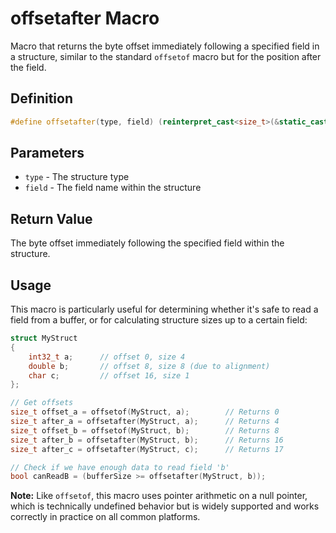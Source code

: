 # offsetafter Macro

Macro that returns the byte offset immediately following a specified field in a structure, similar to the standard `offsetof` macro but for the position after the field.

## Definition

```cpp
#define offsetafter(type, field) (reinterpret_cast<size_t>(&static_cast<type*>(nullptr)->field + 1))
```

## Parameters

- `type` - The structure type
- `field` - The field name within the structure

## Return Value

The byte offset immediately following the specified field within the structure.

## Usage

This macro is particularly useful for determining whether it's safe to read a field from a buffer, or for calculating structure sizes up to a certain field:

```cpp
struct MyStruct
{
    int32_t a;      // offset 0, size 4
    double b;       // offset 8, size 8 (due to alignment)
    char c;         // offset 16, size 1
};

// Get offsets
size_t offset_a = offsetof(MyStruct, a);        // Returns 0
size_t after_a = offsetafter(MyStruct, a);      // Returns 4
size_t offset_b = offsetof(MyStruct, b);        // Returns 8
size_t after_b = offsetafter(MyStruct, b);      // Returns 16
size_t after_c = offsetafter(MyStruct, c);      // Returns 17

// Check if we have enough data to read field 'b'
bool canReadB = (bufferSize >= offsetafter(MyStruct, b));
```

**Note:** Like `offsetof`, this macro uses pointer arithmetic on a null pointer, which is technically undefined behavior but is widely supported and works correctly in practice on all common platforms.
